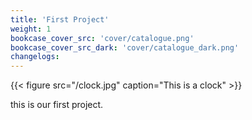 ```yaml
---
title: 'First Project'
weight: 1
bookcase_cover_src: 'cover/catalogue.png'
bookcase_cover_src_dark: 'cover/catalogue_dark.png'
changelogs:
---
```


{{< figure src="/clock.jpg" caption="This is a clock" >}}

this is our first project.